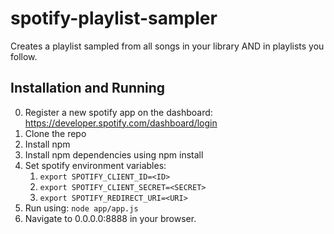 # spotify-playlist-sampler
Creates a playlist sampled from all songs in your library AND in playlists you follow.

## Installation and Running
0. Register a new spotify app on the dashboard: https://developer.spotify.com/dashboard/login
1. Clone the repo
2. Install npm
3. Install npm dependencies using npm install
4. Set spotify environment variables:
    1. `export SPOTIFY_CLIENT_ID=<ID>`
    2. `export SPOTIFY_CLIENT_SECRET=<SECRET>`
    3. `export SPOTIFY_REDIRECT_URI=<URI>`
5. Run using: `node app/app.js`
6. Navigate to 0.0.0.0:8888 in your browser.
